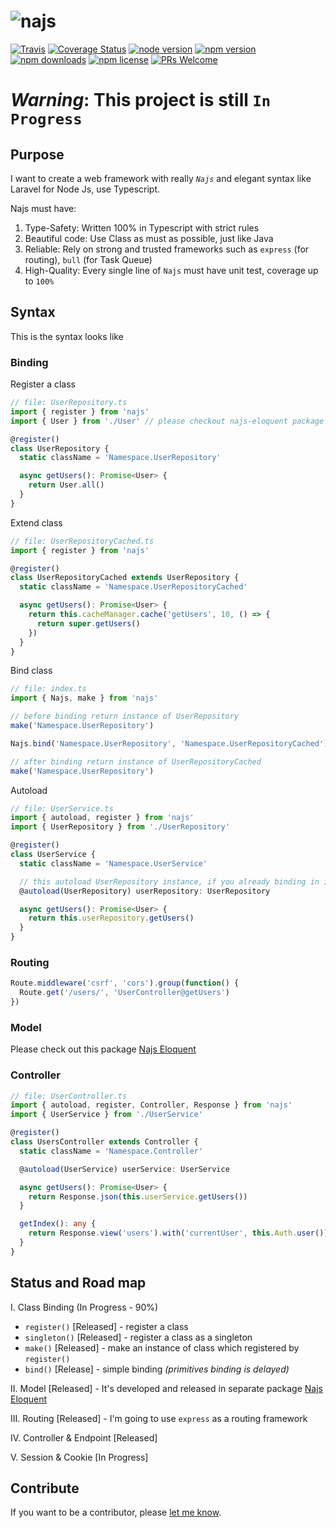 # <img src="https://raw.githubusercontent.com/najs-framework/najs/master/najs.png" alt="najs">

[![Travis](https://img.shields.io/travis/najs-framework/najs/master.svg?style=flat-square)](https://travis-ci.org/najs-framework/najs/builds)
[![Coverage Status](https://img.shields.io/coveralls/najs-framework/najs/master.svg?style=flat-square)](https://coveralls.io/r/najs-framework/najs?branch=master)
[![node version](https://img.shields.io/node/v/najs.svg?style=flat-square)](https://nodejs.org/en/download/)
[![npm version](https://img.shields.io/npm/v/najs.svg?style=flat-square)](http://badge.fury.io/js/najs)
[![npm downloads](https://img.shields.io/npm/dm/najs.svg?style=flat-square)](http://badge.fury.io/js/najs)
[![npm license](https://img.shields.io/npm/l/najs.svg?style=flat-square)](http://badge.fury.io/js/najs)
[![PRs Welcome](https://img.shields.io/badge/PRs-welcome-brightgreen.svg?style=flat-square)](http://makeapullrequest.com)

# _Warning_: This project is still `In Progress`

## Purpose

I want to create a web framework with really _`Najs`_ and elegant syntax like Laravel for Node Js, use Typescript.

Najs must have:

1. Type-Safety: Written 100% in Typescript with strict rules
2. Beautiful code: Use Class as must as possible, just like Java
3. Reliable: Rely on strong and trusted frameworks such as `express` (for routing), `bull` (for Task Queue)
4. High-Quality: Every single line of `Najs` must have unit test, coverage up to `100%`

## Syntax

This is the syntax looks like

### Binding

Register a class

```typescript
// file: UserRepository.ts
import { register } from 'najs'
import { User } from './User' // please checkout najs-eloquent package

@register()
class UserRepository {
  static className = 'Namespace.UserRepository'

  async getUsers(): Promise<User> {
    return User.all()
  }
}
```

Extend class

```typescript
// file: UserRepositoryCached.ts
import { register } from 'najs'

@register()
class UserRepositoryCached extends UserRepository {
  static className = 'Namespace.UserRepositoryCached'

  async getUsers(): Promise<User> {
    return this.cacheManager.cache('getUsers', 10, () => {
      return super.getUsers()
    })
  }
}
```

Bind class

```typescript
// file: index.ts
import { Najs, make } from 'najs'

// before binding return instance of UserRepository
make('Namespace.UserRepository')

Najs.bind('Namespace.UserRepository', 'Namespace.UserRepositoryCached')

// after binding return instance of UserRepositoryCached
make('Namespace.UserRepository')
```

Autoload

```typescript
// file: UserService.ts
import { autoload, register } from 'najs'
import { UserRepository } from './UserRepository'

@register()
class UserService {
  static className = 'Namespace.UserService'

  // this autoload UserRepository instance, if you already binding in index.ts it loads UserRepositoryCached instead
  @autoload(UserRepository) userRepository: UserRepository

  async getUsers(): Promise<User> {
    return this.userRepository.getUsers()
  }
}
```

### Routing

```typescript
Route.middleware('csrf', 'cors').group(function() {
  Route.get('/users/', 'UserController@getUsers')
})
```

### Model

Please check out this package [Najs Eloquent](https://www.npmjs.com/package/najs-eloquent)

### Controller

```typescript
// file: UserController.ts
import { autoload, register, Controller, Response } from 'najs'
import { UserService } from './UserService'

@register()
class UsersController extends Controller {
  static className = 'Namespace.Controller'

  @autoload(UserService) userService: UserService

  async getUsers(): Promise<User> {
    return Response.json(this.userService.getUsers())
  }

  getIndex(): any {
    return Response.view('users').with('currentUser', this.Auth.user())
  }
}
```

## Status and Road map

I. Class Binding (In Progress - 90%)

* `register()` [Released] - register a class
* `singleton()` [Released] - register a class as a singleton
* `make()` [Released] - make an instance of class which registered by `register()`
* `bind()` [Release] - simple binding _(primitives binding is delayed)_

II. Model [Released] - It's developed and released in separate package [Najs Eloquent](https://www.npmjs.com/package/najs-eloquent)

III. Routing [Released] - I'm going to use `express` as a routing framework

IV. Controller & Endpoint [Released]

V. Session & Cookie [In Progress]

## Contribute

If you want to be a contributor, please [let me know](mailto:nhat@ntworld.net).
